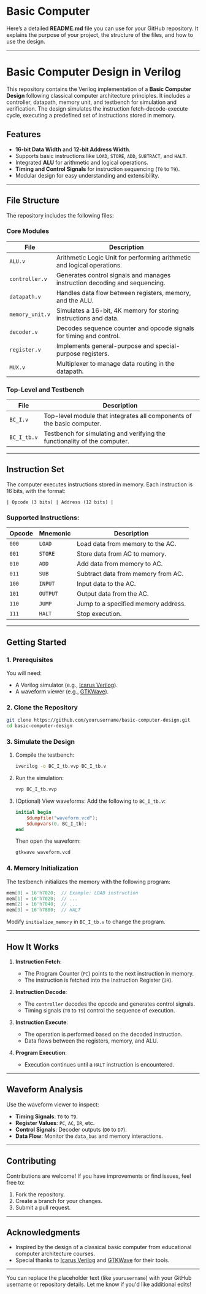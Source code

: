# Basic Computer
Here’s a detailed **README.md** file you can use for your GitHub repository. It explains the purpose of your project, the structure of the files, and how to use the design.

---

# **Basic Computer Design in Verilog**

This repository contains the Verilog implementation of a **Basic Computer Design** following classical computer architecture principles. It includes a controller, datapath, memory unit, and testbench for simulation and verification. The design simulates the instruction fetch-decode-execute cycle, executing a predefined set of instructions stored in memory.

## **Features**
- **16-bit Data Width** and **12-bit Address Width**.
- Supports basic instructions like `LOAD`, `STORE`, `ADD`, `SUBTRACT`, and `HALT`.
- Integrated **ALU** for arithmetic and logical operations.
- **Timing and Control Signals** for instruction sequencing (`T0` to `T9`).
- Modular design for easy understanding and extensibility.

---

## **File Structure**
The repository includes the following files:

### **Core Modules**
| File               | Description                                                                 |
|--------------------|-----------------------------------------------------------------------------|
| `ALU.v`            | Arithmetic Logic Unit for performing arithmetic and logical operations.     |
| `controller.v`     | Generates control signals and manages instruction decoding and sequencing.  |
| `datapath.v`       | Handles data flow between registers, memory, and the ALU.                  |
| `memory_unit.v`    | Simulates a 16-bit, 4K memory for storing instructions and data.            |
| `decoder.v`        | Decodes sequence counter and opcode signals for timing and control.         |
| `register.v`       | Implements general-purpose and special-purpose registers.                  |
| `MUX.v`            | Multiplexer to manage data routing in the datapath.                        |

### **Top-Level and Testbench**
| File               | Description                                                                 |
|--------------------|-----------------------------------------------------------------------------|
| `BC_I.v`           | Top-level module that integrates all components of the basic computer.      |
| `BC_I_tb.v`        | Testbench for simulating and verifying the functionality of the computer.   |

---

## **Instruction Set**
The computer executes instructions stored in memory. Each instruction is 16 bits, with the format:

```
| Opcode (3 bits) | Address (12 bits) |
```

### Supported Instructions:
| Opcode | Mnemonic | Description                          |
|--------|----------|--------------------------------------|
| `000`  | `LOAD`   | Load data from memory to the AC.     |
| `001`  | `STORE`  | Store data from AC to memory.        |
| `010`  | `ADD`    | Add data from memory to AC.          |
| `011`  | `SUB`    | Subtract data from memory from AC.   |
| `100`  | `INPUT`  | Input data to the AC.                |
| `101`  | `OUTPUT` | Output data from the AC.             |
| `110`  | `JUMP`   | Jump to a specified memory address.  |
| `111`  | `HALT`   | Stop execution.                      |

---

## **Getting Started**

### **1. Prerequisites**
You will need:
- A Verilog simulator (e.g., [Icarus Verilog](https://iverilog.fandom.com/wiki/Installation)).
- A waveform viewer (e.g., [GTKWave](http://gtkwave.sourceforge.net/)).

### **2. Clone the Repository**
```bash
git clone https://github.com/yourusername/basic-computer-design.git
cd basic-computer-design
```

### **3. Simulate the Design**
1. Compile the testbench:
   ```bash
   iverilog -o BC_I_tb.vvp BC_I_tb.v
   ```
2. Run the simulation:
   ```bash
   vvp BC_I_tb.vvp
   ```
3. (Optional) View waveforms:
   Add the following to `BC_I_tb.v`:
   ```verilog
   initial begin
       $dumpfile("waveform.vcd");
       $dumpvars(0, BC_I_tb);
   end
   ```
   Then open the waveform:
   ```bash
   gtkwave waveform.vcd
   ```

### **4. Memory Initialization**
The testbench initializes the memory with the following program:
```verilog
mem[0] = 16'h7020;  // Example: LOAD instruction
mem[1] = 16'h7020;  // ...
mem[2] = 16'h7040;  // ...
mem[3] = 16'h7800;  // HALT
```
Modify `initialize_memory` in `BC_I_tb.v` to change the program.

---

## **How It Works**
1. **Instruction Fetch**:
   - The Program Counter (`PC`) points to the next instruction in memory.
   - The instruction is fetched into the Instruction Register (`IR`).

2. **Instruction Decode**:
   - The `controller` decodes the opcode and generates control signals.
   - Timing signals (`T0` to `T9`) control the sequence of execution.

3. **Instruction Execute**:
   - The operation is performed based on the decoded instruction.
   - Data flows between the registers, memory, and ALU.

4. **Program Execution**:
   - Execution continues until a `HALT` instruction is encountered.

---

## **Waveform Analysis**
Use the waveform viewer to inspect:
- **Timing Signals**: `T0` to `T9`.
- **Register Values**: `PC`, `AC`, `IR`, etc.
- **Control Signals**: Decoder outputs (`D0` to `D7`).
- **Data Flow**: Monitor the `data_bus` and memory interactions.

---

## **Contributing**
Contributions are welcome! If you have improvements or find issues, feel free to:
1. Fork the repository.
2. Create a branch for your changes.
3. Submit a pull request.

---

## **Acknowledgments**
- Inspired by the design of a classical basic computer from educational computer architecture courses.
- Special thanks to [Icarus Verilog](https://iverilog.fandom.com/wiki/Installation) and [GTKWave](http://gtkwave.sourceforge.net/) for their tools.

---

You can replace the placeholder text (like `yourusername`) with your GitHub username or repository details. Let me know if you'd like additional edits!
